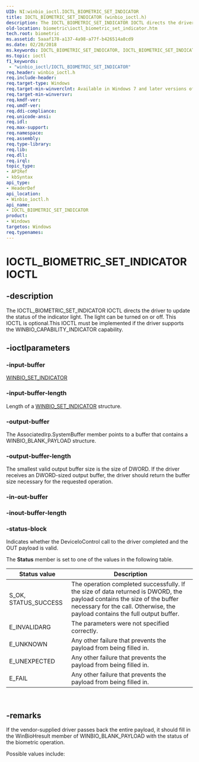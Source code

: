 ```yaml
---
UID: NI:winbio_ioctl.IOCTL_BIOMETRIC_SET_INDICATOR
title: IOCTL_BIOMETRIC_SET_INDICATOR (winbio_ioctl.h)
description: The IOCTL_BIOMETRIC_SET_INDICATOR IOCTL directs the driver to update the status of the indicator light.
old-location: biometric\ioctl_biometric_set_indicator.htm
tech.root: biometric
ms.assetid: 5aaaf178-a137-4a98-a77f-b426514a8cd9
ms.date: 02/20/2018
ms.keywords: IOCTL_BIOMETRIC_SET_INDICATOR, IOCTL_BIOMETRIC_SET_INDICATOR control, IOCTL_BIOMETRIC_SET_INDICATOR control code [Biometric Devices], biometric.ioctl_biometric_set_indicator, biometric_ref_46e6f908-83fd-4e5b-9cc4-183da4f178d2.xml, winbio_ioctl/IOCTL_BIOMETRIC_SET_INDICATOR
ms.topic: ioctl
f1_keywords:
 - "winbio_ioctl/IOCTL_BIOMETRIC_SET_INDICATOR"
req.header: winbio_ioctl.h
req.include-header: 
req.target-type: Windows
req.target-min-winverclnt: Available in Windows 7 and later versions of Windows.
req.target-min-winversvr: 
req.kmdf-ver: 
req.umdf-ver: 
req.ddi-compliance: 
req.unicode-ansi: 
req.idl: 
req.max-support: 
req.namespace: 
req.assembly: 
req.type-library: 
req.lib: 
req.dll: 
req.irql: 
topic_type:
- APIRef
- kbSyntax
api_type:
- HeaderDef
api_location:
- Winbio_ioctl.h
api_name:
- IOCTL_BIOMETRIC_SET_INDICATOR
product:
- Windows
targetos: Windows
req.typenames: 
---
```


# IOCTL_BIOMETRIC_SET_INDICATOR IOCTL


## -description


The IOCTL_BIOMETRIC_SET_INDICATOR IOCTL directs the driver to update the status of the indicator light.  The light can be turned on or off.  This IOCTL is optional.This IOCTL must be implemented if the driver supports the WINBIO_CAPABILITY_INDICATOR capability. 




## -ioctlparameters




### -input-buffer


<a href="https://docs.microsoft.com/windows-hardware/drivers/ddi/winbio_ioctl/ns-winbio_ioctl-_winbio_set_indicator">WINBIO_SET_INDICATOR</a>



### -input-buffer-length

Length of a <a href="https://docs.microsoft.com/windows-hardware/drivers/ddi/winbio_ioctl/ns-winbio_ioctl-_winbio_set_indicator">WINBIO_SET_INDICATOR</a> structure.


### -output-buffer

The AssociatedIrp.SystemBuffer member points to a buffer that contains a WINBIO_BLANK_PAYLOAD structure.


### -output-buffer-length

The smallest valid output buffer size is the size of DWORD.  If the driver receives an DWORD-sized output buffer, the driver should return the buffer size necessary for the requested operation.


### -in-out-buffer








### -inout-buffer-length








### -status-block

Indicates whether the DeviceIoControl call to the driver completed and the OUT payload is valid.

The <b>Status</b> member is set to one of the values in the following table.

|Status value|Description|
|--- |--- |
|S_OK, STATUS_SUCCESS|The operation completed successfully.  If the size of data returned is DWORD, the payload contains the size of the buffer necessary for the call.  Otherwise, the payload contains the full output buffer.|
|E_INVALIDARG|The parameters were not specified correctly.|
|E_UNKNOWN|Any other failure that prevents the payload from being filled in.|
|E_UNEXPECTED|Any other failure that prevents the payload from being filled in.|
|E_FAIL|Any other failure that prevents the payload from being filled in.|
 


## -remarks



If the vendor-supplied driver passes back the entire payload, it should fill in the WinBioHresult member of WINBIO_BLANK_PAYLOAD with the status of the biometric operation.

Possible values include:





